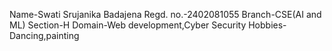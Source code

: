 Name-Swati Srujanika Badajena
Regd. no.-2402081055
Branch-CSE(AI and ML)
Section-H
Domain-Web development,Cyber Security
Hobbies-Dancing,painting
